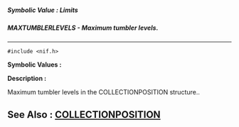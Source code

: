 ##### Symbolic Value : Limits
##### MAXTUMBLERLEVELS - Maximum tumbler levels.
---
```
#include <nif.h>
```

**Symbolic Values :**



**Description :**

Maximum tumbler levels in the COLLECTIONPOSITION structure..


**See Also :**
[COLLECTIONPOSITION](/domino-c-api-docs/reference/Data/COLLECTIONPOSITION)
---
